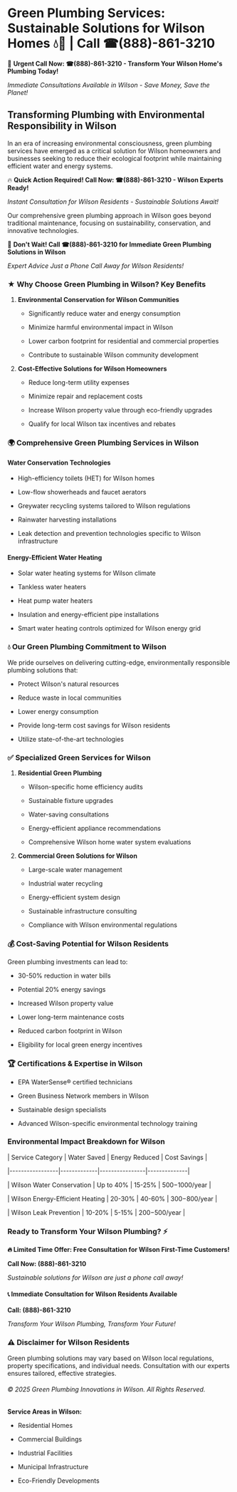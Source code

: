 # Green Plumbing Services: Sustainable Solutions for Wilson Homes 💧🌿 | Call ☎(888)-861-3210

🚨 **Urgent Call Now: ☎(888)-861-3210 - Transform Your Wilson Home's Plumbing Today!**
*Immediate Consultations Available in Wilson - Save Money, Save the Planet!*

## Transforming Plumbing with Environmental Responsibility in Wilson

In an era of increasing environmental consciousness, green plumbing services have emerged as a critical solution for Wilson homeowners and businesses seeking to reduce their ecological footprint while maintaining efficient water and energy systems. 

🔥 **Quick Action Required! Call Now: ☎(888)-861-3210 - Wilson Experts Ready!**
*Instant Consultation for Wilson Residents - Sustainable Solutions Await!*

Our comprehensive green plumbing approach in Wilson goes beyond traditional maintenance, focusing on sustainability, conservation, and innovative technologies.

🚨 **Don't Wait! Call ☎(888)-861-3210 for Immediate Green Plumbing Solutions in Wilson**
*Expert Advice Just a Phone Call Away for Wilson Residents!*

### ★ Why Choose Green Plumbing in Wilson? Key Benefits

1. **Environmental Conservation for Wilson Communities** 
   - Significantly reduce water and energy consumption
   - Minimize harmful environmental impact in Wilson
   - Lower carbon footprint for residential and commercial properties
   - Contribute to sustainable Wilson community development

2. **Cost-Effective Solutions for Wilson Homeowners** 
   - Reduce long-term utility expenses
   - Minimize repair and replacement costs
   - Increase Wilson property value through eco-friendly upgrades
   - Qualify for local Wilson tax incentives and rebates

### 🌍 Comprehensive Green Plumbing Services in Wilson

#### Water Conservation Technologies
- High-efficiency toilets (HET) for Wilson homes
- Low-flow showerheads and faucet aerators
- Greywater recycling systems tailored to Wilson regulations
- Rainwater harvesting installations
- Leak detection and prevention technologies specific to Wilson infrastructure

#### Energy-Efficient Water Heating
- Solar water heating systems for Wilson climate
- Tankless water heaters
- Heat pump water heaters
- Insulation and energy-efficient pipe installations
- Smart water heating controls optimized for Wilson energy grid

### 💧 Our Green Plumbing Commitment to Wilson

We pride ourselves on delivering cutting-edge, environmentally responsible plumbing solutions that:
- Protect Wilson's natural resources
- Reduce waste in local communities
- Lower energy consumption
- Provide long-term cost savings for Wilson residents
- Utilize state-of-the-art technologies

### ✅ Specialized Green Services for Wilson

1. **Residential Green Plumbing**
   - Wilson-specific home efficiency audits
   - Sustainable fixture upgrades
   - Water-saving consultations
   - Energy-efficient appliance recommendations
   - Comprehensive Wilson home water system evaluations

2. **Commercial Green Solutions for Wilson**
   - Large-scale water management
   - Industrial water recycling
   - Energy-efficient system design
   - Sustainable infrastructure consulting
   - Compliance with Wilson environmental regulations

### 💰 Cost-Saving Potential for Wilson Residents

Green plumbing investments can lead to:
- 30-50% reduction in water bills
- Potential 20% energy savings
- Increased Wilson property value
- Lower long-term maintenance costs
- Reduced carbon footprint in Wilson
- Eligibility for local green energy incentives

### 🏆 Certifications & Expertise in Wilson

- EPA WaterSense® certified technicians
- Green Business Network members in Wilson
- Sustainable design specialists
- Advanced Wilson-specific environmental technology training

### Environmental Impact Breakdown for Wilson

| Service Category | Water Saved | Energy Reduced | Cost Savings |
|-----------------|-------------|----------------|--------------|
| Wilson Water Conservation | Up to 40% | 15-25% | $500-$1000/year |
| Wilson Energy-Efficient Heating | 20-30% | 40-60% | $300-$800/year |
| Wilson Leak Prevention | 10-20% | 5-15% | $200-$500/year |

### Ready to Transform Your Wilson Plumbing? ⚡

**🔥 Limited Time Offer: Free Consultation for Wilson First-Time Customers!**

**Call Now: (888)-861-3210**
*Sustainable solutions for Wilson are just a phone call away!*

#### 📞 Immediate Consultation for Wilson Residents Available

**Call: (888)-861-3210**
*Transform Your Wilson Plumbing, Transform Your Future!*

### ⚠️ Disclaimer for Wilson Residents

Green plumbing solutions may vary based on Wilson local regulations, property specifications, and individual needs. Consultation with our experts ensures tailored, effective strategies.

###### © 2025 Green Plumbing Innovations in Wilson. All Rights Reserved.

**Service Areas in Wilson:** 
- Residential Homes
- Commercial Buildings
- Industrial Facilities
- Municipal Infrastructure
- Eco-Friendly Developments